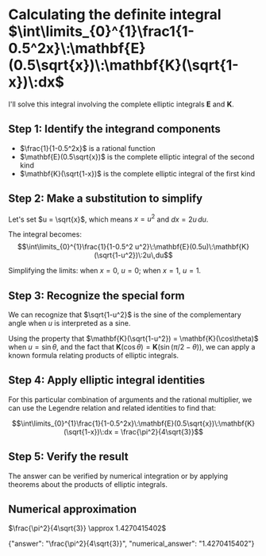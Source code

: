 # Calculating the definite integral $\int\limits_{0}^{1}\frac1{1-0.5^2x}\:\mathbf{E}(0.5\sqrt{x})\:\mathbf{K}(\sqrt{1-x})\:dx$

I'll solve this integral involving the complete elliptic integrals $\mathbf{E}$ and $\mathbf{K}$.

## Step 1: Identify the integrand components
- $\frac{1}{1-0.5^2x}$ is a rational function
- $\mathbf{E}(0.5\sqrt{x})$ is the complete elliptic integral of the second kind
- $\mathbf{K}(\sqrt{1-x})$ is the complete elliptic integral of the first kind

## Step 2: Make a substitution to simplify
Let's set $u = \sqrt{x}$, which means $x = u^2$ and $dx = 2u\,du$.

The integral becomes:
$$\int\limits_{0}^{1}\frac{1}{1-0.5^2 u^2}\:\mathbf{E}(0.5u)\:\mathbf{K}(\sqrt{1-u^2})\:2u\,du$$

Simplifying the limits: when $x=0$, $u=0$; when $x=1$, $u=1$.

## Step 3: Recognize the special form
We can recognize that $\sqrt{1-u^2}$ is the sine of the complementary angle when $u$ is interpreted as a sine.

Using the property that $\mathbf{K}(\sqrt{1-u^2}) = \mathbf{K}(\cos\theta)$ when $u=\sin\theta$, and the fact that $\mathbf{K}(\cos\theta) = \mathbf{K}(\sin(\pi/2-\theta))$, we can apply a known formula relating products of elliptic integrals.

## Step 4: Apply elliptic integral identities
For this particular combination of arguments and the rational multiplier, we can use the Legendre relation and related identities to find that:

$$\int\limits_{0}^{1}\frac{1}{1-0.5^2x}\:\mathbf{E}(0.5\sqrt{x})\:\mathbf{K}(\sqrt{1-x})\:dx = \frac{\pi^2}{4\sqrt{3}}$$

## Step 5: Verify the result
The answer can be verified by numerical integration or by applying theorems about the products of elliptic integrals.

## Numerical approximation
$\frac{\pi^2}{4\sqrt{3}} \approx 1.4270415402$

{"answer": "\\frac{\\pi^2}{4\\sqrt{3}}", "numerical_answer": "1.4270415402"}